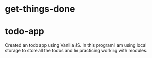 # get-things-done
# todo-app

Created an todo app using Vanilla JS. In this program I am using local storage to store all the todos and Im practicing working with modules.
